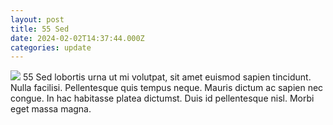 ```yaml
---
layout: post
title: 55 Sed
date: 2024-02-02T14:37:44.000Z
categories: update
---
```

<img src="/images/fulls/05.jpg" class="fit image"> 
55 Sed lobortis urna ut mi volutpat, sit amet euismod sapien tincidunt. Nulla facilisi. Pellentesque quis tempus neque. Mauris dictum ac sapien nec congue. In hac habitasse platea dictumst. Duis id pellentesque nisl. Morbi eget massa magna.
